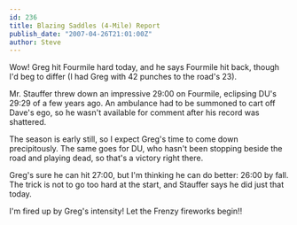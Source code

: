 ```yaml
---
id: 236
title: Blazing Saddles (4-Mile) Report
publish_date: "2007-04-26T21:01:00Z"
author: Steve
---
```

Wow! Greg hit Fourmile hard today, and he says Fourmile hit back, though I'd beg to differ (I had Greg with 42 punches to the road's 23).

Mr. Stauffer threw down an impressive 29:00 on Fourmile, eclipsing DU's 29:29 of a few years ago. An ambulance had to be summoned to cart off Dave's ego, so he wasn't available for comment after his record was shattered.

The season is early still, so I expect Greg's time to come down precipitously. The same goes for DU, who hasn't been stopping beside the road and playing dead, so that's a victory right there.

Greg's sure he can hit 27:00, but I'm thinking he can do better: 26:00 by fall. The trick is not to go too hard at the start, and Stauffer says he did just that today.

I'm fired up by Greg's intensity! Let the Frenzy fireworks begin!!
